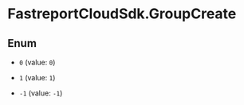 # FastreportCloudSdk.GroupCreate

## Enum


* `0` (value: `0`)

* `1` (value: `1`)

* `-1` (value: `-1`)


